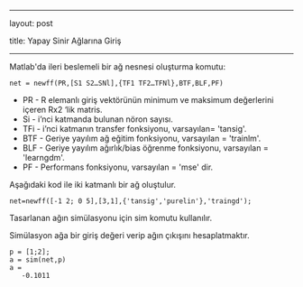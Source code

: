 
---

layout: post

title: Yapay Sinir Ağlarına Giriş 

---

Matlab'da ileri beslemeli bir ağ nesnesi oluşturma komutu:

    net = newff(PR,[S1 S2…SNl],{TF1 TF2…TFNl},BTF,BLF,PF)

* PR  - R elemanlı giriş vektörünün minimum ve maksimum değerlerini içeren Rx2 ‘lik matris.
* Si  - i’nci katmanda bulunan nöron sayısı. 
* TFi - i’nci katmanın transfer fonksiyonu, varsayılan= 'tansig'.
* BTF - Geriye yayılım ağ eğitim fonksiyonu, varsayılan = 'trainlm'.
* BLF - Geriye yayılım ağırlık/bias öğrenme fonksiyonu, varsayılan = 'learngdm'.
* PF  - Performans fonksiyonu, varsayılan = 'mse' dir.

Aşağıdaki kod ile iki katmanlı bir ağ oluştulur.

    net=newff([-1 2; 0 5],[3,1],{'tansig','purelin'},'traingd');
    
Tasarlanan ağın simülasyonu için sim komutu kullanılır. 

Simülasyon ağa bir giriş değeri verip ağın çıkışını hesaplatmaktır.

    p = [1;2];
    a = sim(net,p)
    a =
       -0.1011

